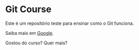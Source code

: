 # Git Course

Este é um repositório teste para ensinar como o Git funciona.

Saiba mais em [Google](http://www.google.com).

Gostou do curso? Quer mais?
